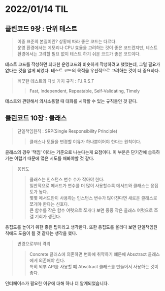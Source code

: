 # 2022/01/14 TIL

## 클린코드 9장 : 단위 테스트

> 이중 표준의 본질이란? 상황에 따라 좋은 코드는 다르다.  
> 운영 환경에서는 메모리나 CPU 효율을 고려하는 것이 좋은 코드겠지만, 테스트 환경에서는 고려할 필요 없이 테스트 하기 쉬운 코드가 좋은 코드이다.

테스트 코드를 작성하면 최대한 운영코드와 비슷하게 작성하려고 했었는데, 그럴 필요가 없다는 것을 알게 되었다. 테스트 코드의 목적을 우선적으로 고려하는 것이 더 중요하다.

> 깨끗한 테스트의 다섯 가지 규칙 : F.I.R.S.T
>
> > Fast, Independent, Repeatable, Self-Validating, Timely

테스트와 관련해서 의사소통할 때 대화를 시작할 수 있는 규칙들인 것 같다.

## 클린코드 10장 : 클래스

> 단일책임원칙 : SRP(Single Responsibility Principle)
>
> > 클래스나 모듈을 변경할 이유가 하나뿐이어야 한다는 원칙이다.

클래스의 경우 '책임' 이라는 기준으로 나눈다는게 요점이다. 이 부분은 단기간에 습득하기는 어렵기 때문에 많은 시도를 해봐야할 것 같다.

> 응집도
>
> > 클래스는 인스턴스 변수 수가 작아야 한다.  
> > 일반적으로 메서드가 변수를 더 많이 사용할수록 메서드와 클래스는 응집도가 높다.  
> > 몇몇 메서드만이 사용하는 인스턴스 변수가 많아진다면 새로운 클래스로 쪼개야 한다는 신호다.  
> > 큰 함수를 작은 함수 여럿으로 쪼개다 보면 종종 작은 클래스 여럿으로 쪼갤 기회가 생긴다.

응집도를 높이기 위한 좋은 팁이라고 생각한다. 또한 응집도를 올리다 보면 단일책임원칙에도 도움이 될 것 같다는 생각을 했다.

> 변경으로부터 격리
>
> > Concrete 클래스에 의존하면 변화에 취약하기 떄문에 Absctract 클래스에게 의존해야 한다.  
> > 특히 외부 API를 사용할 떄 Absctract 클래스를 만들어서 사용하는 것이 좋다.

인터페이스가 필요한 이유에 대해 하나 더 알게되었습니다.
